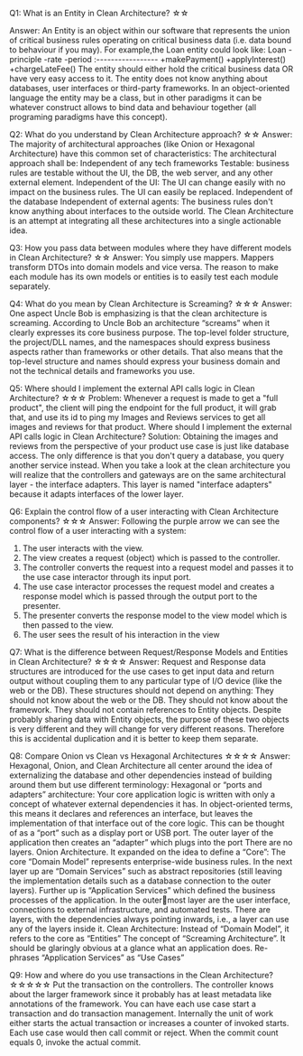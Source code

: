 Q1: What is an Entity in Clean Architecture? ☆☆

Answer:
An Entity is an object within our software that represents the union of critical business rules operating on critical
business data (i.e. data bound to behaviour if you may). For example,the Loan entity could look like:
Loan
-principle
-rate
-period
:-----------------
+makePayment()
+applyInterest()
+chargeLateFee()
The entity should either hold the critical business data OR have very easy access to it.
The entity does not know anything about databases, user interfaces or third-party frameworks.
In an object-oriented language the entity may be a class, but in other paradigms it can be whatever
construct allows to bind data and behaviour together (all programing paradigms have this concept).

Q2: What do you understand by Clean Architecture approach? ☆☆
Answer:
The majority of architectural approaches (like Onion or Hexagonal Architecture) have this common set of
characteristics:
The architectural approach shall be:
Independent of any tech frameworks
Testable: business rules are testable without the UI, the DB, the web server, and any other external
element.
Independent of the UI: The UI can change easily with no impact on the business rules. The UI can easily
be replaced.
Independent of the database
Independent of external agents: The business rules don't know anything about interfaces to the outside
world.
The Clean Architecture is an attempt at integrating all these architectures into a single actionable idea.

Q3: How you pass data between modules where they have different models in Clean Architecture? ☆☆
Answer:
You simply use mappers. Mappers transform DTOs into domain models and vice versa. The reason to make each
module has its own models or entities is to easily test each module separately.

Q4: What do you mean by Clean Architecture is Screaming? ☆☆☆
Answer:
One aspect Uncle Bob is emphasizing is that the clean architecture is screaming. According to Uncle Bob an
architecture “screams” when it clearly expresses its core business purpose.
The top-level folder structure, the project/DLL names, and the namespaces should express business aspects
rather than frameworks or other details. That also means that the top-level structure and names should express
your business domain and not the technical details and frameworks you use.


Q5: Where should I implement the external API calls logic in Clean Architecture? ☆☆☆
Problem:
Whenever a request is made to get a "full product", the client will ping the endpoint for the full product, it will
grab that, and use its id to ping my Images and Reviews services to get all images and reviews for that product.
Where should I implement the external API calls logic in Clean Architecture?
Solution:
Obtaining the images and reviews from the perspective of your product use case is just like database access. The
only difference is that you don't query a database, you query another service instead. When you take a look at the clean architecture you will realize that the controllers and gateways are on the same architectural layer - the interface adapters. This layer is named "interface adapters" because it adapts interfaces of the lower layer.

Q6: Explain the control flow of a user interacting with Clean Architecture components? ☆☆☆
Answer:
Following the purple arrow we can see the control flow of a user interacting with a system:
1. The user interacts with the view.
2. The view creates a request (object) which is passed to the controller.
3. The controller converts the request into a request model and passes it to the use case interactor through its
input port.
4. The use case interactor processes the request model and creates a response model which is passed through
the output port to the presenter.
5. The presenter converts the response model to the view model which is then passed to the view.
6. The user sees the result of his interaction in the view

Q7: What is the difference between Request/Response Models and Entities in Clean Architecture? ☆☆☆☆
Answer:
Request and Response data structures are introduced for the use cases to get input data and return output
without coupling them to any particular type of I/O device (like the web or the DB).
These structures should not depend on anything:
They should not know about the web or the DB.
They should not know about the framework.
They should not contain references to Entity objects.
Despite probably sharing data with Entity objects, the purpose of these two objects is very
different and they will change for very different reasons. Therefore this is accidental duplication
and it is better to keep them separate.

Q8: Compare Onion vs Clean vs Hexagonal Architectures ☆☆☆☆
Answer:
Hexagonal, Onion, and Clean Architecture all center around the idea of externalizing the database and other
dependencies instead of building around them but use different terminology:
Hexagonal or “ports and adapters” architecture:
Your core application logic is written with only a concept of whatever external dependencies it has. In
object-oriented terms, this means it declares and references an interface, but leaves the implementation
of that interface out of the core logic.
This can be thought of as a “port” such as a display port or USB port. The outer layer of the application
then creates an “adapter” which plugs into the port
There are no layers.
Onion Architecture. It expanded on the idea to define a “Core”:
The core “Domain Model” represents enterprise-wide business rules.
In the next layer up are “Domain Services” such as abstract repositories (still leaving the implementation
details such as a database connection to the outer layers).
Further up is “Application Services” which defined the business processes of the application. In the outermost layer are the user interface, connections to external infrastructure, and automated tests.
There are layers, with the dependencies always pointing inwards, i.e., a layer can use any of the layers
inside it.
Clean Architecture:
Instead of “Domain Model”, it refers to the core as “Entities”
The concept of “Screaming Architecture”. It should be glaringly obvious at a glance what an application
does.
Re-phrases “Application Services” as “Use Cases”

Q9: How and where do you use transactions in the Clean Architecture? ☆☆☆☆☆
Put the transaction on the controllers. The controller knows about the larger framework since it probably has at
least metadata like annotations of the framework.
You can have each use case start a transaction and do transaction management. Internally the unit of work
either starts the actual transaction or increases a counter of invoked starts. Each use case would then call
commit or reject. When the commit count equals 0, invoke the actual commit.
